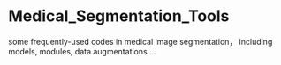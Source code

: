 # Medical_Segmentation_Tools
some frequently-used codes in medical image segmentation， including models, modules, data augmentations ...

